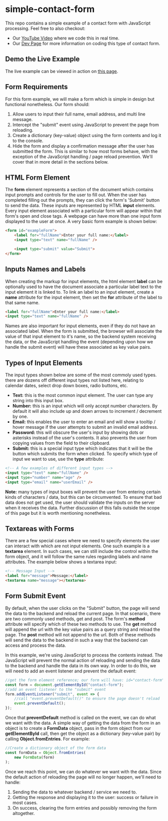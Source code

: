 # simple-contact-form 
This repo contains a simple example of a contact form with JavaScript processing. Feel free to also checkout:
* Our [YouTube Video](https://youtu.be/eizAGVwCv0M) where we code this in real time.
* Our [Dev Page](https://bytethisstore.com/articles/pg/simple-contact-form) for more information on coding this type of contact form.

## Demo the Live Example
The live example can be viewed in action on [this page](https://htmlpreview.github.io/?https://github.com/ByteThisStore/simple-contact-form/blob/master/index.html).

## Form Requirements
For this form example, we will make a form which is simple in design but functional nonetheless. Our form should:
1. Allow users to input their full name, email address, and multi line message.
1. Intercept the "submit" event using JavaScript to prevent the page from reloading.
1. Create a dictionary (key-value) object using the form contents and log it to the console.
1. Hide the form and display a confirmation message after the user has submitted the form.
This is similar to how most forms behave, with the exception of the JavaScript handling / page reload prevention. We'll cover that in more detail in the sections below.

## HTML Form Element
The **form** element represents a section of the document which contains input prompts and controls for the user to fill out. When the user has completed filling out the prompts, they can click the form's 'Submit' button to send the data. These inputs are represented by HTML **input** elements. Every input element associated with a particular form will appear within that form's open and close tags. A webpage can have more than one input form displayed to the user at once. A very basic form example is shown below:
```html
<form id="exampleForm">
    <label for="fullName">Enter your full name:</label>
    <input type="text" name="fullName" />

    <input type="submit" value="Submit">
</form>
```

## Inputs Names and Labels
When creating the markup for input elements, the html element **label** can be optionally used to have the document associate a particular label text to the input element it is linked to. To link an label to an input element, create a **name** attribute for the input element, then set the **for** attribute of the label to that same name.
```html
<label for="fullName">Enter your full name:</label>
<input type="text" name="fullName" />
```
Names are also important for input elements, even if they do not have an associated label. When the form is submitted, the browser will associate the value of that input element to it's name, so the backend system receiving the data, or the JavaScript handling the event (depending upon how we handle the submit event) will have these associated as key value pairs.

## Types of Input Elements
The input types shown below are some of the most commoly used types. there are dozens off different input types not listed here, relating to calendar dates, select drop down boxes, radio buttons, etc.
* **Text:** this is the most common input element. The user can type any string into this input box.
* **Number:** this is an input which will only accept number characters. By default it will also include up and down arrows to increment / decrement by one.
* **Email:** this enables the user to enter an email and will show a tooltip / hover message if the user attempts to submit an invalid email address.
* **Password:** this will obscure the user's input by showing dots or asterisks instead of the user's contents. It also prevents the user from copying values from the field to their clipboard.
* **Submit:** this is a special input type which indicates that it will be the button which submits the form when clicked.
To specify which type of input we want to use, use the **type** attribute:
```html
<!-- A few examples of different input types -->
<input type="text" name="fullName" />
<input type="number" name="age" />
<input type="email" name="userEmail" />
```

**Note:** many types of input boxes will prevent the user from entering certain kinds of characters / data, but this can be circumvented. To ensure that bad data does not get used, the user should validate the inputs on the server when it receives the data. Further discussion of this falls outside the scope of this page but it is worth mentioning nonetheless.

## Textareas with Forms
There are a few special cases where we need to specify elements the user can interact with which are not input elements. One such example is a **textarea** element.  In such cases, we can still include the control within the form object, and it will follow the same rules regarding labels and name attributes. The example below shows a textarea input:
```html
<!-- Message Input -->
<label for="message">Message:</label>
<textarea name="message"></textarea>
```

## Form Submit Event
By default, when the user clicks on the "Submit" button, the page will send the data to the backend and reload the current page. In that scenario, there are two commonly used methods, get and post. The form's **method** attribute will specify which of these two methods to use. The **get** method will append the url with the key value pairs as a query string and reload the page. The **post** method will not append to the url. Both of these methods will send the data to the backend in such a way that the backend can access and process the data.

In this example, we're using JavaScript to process the contents instead. The JavaScript will prevent the normal action of reloading and sending the data to the backend and handle the data in its own way. In order to do this, we will need to add an event listener and prevent the default event:
```javascript
//get the form element reference; our form will have: id="contact-form"
const form = document.getElementById("contact-form");
//add an event listener to the "submit" event
form.addEventListener("submit", event => {
    //call "event.preventDefault()" to ensure the page doesn't reload
    event.preventDefault();
});
```
Once that **preventDefault** method is called on the event, we can do what we want with the data. A simple way of getting the data from the form in an object is to create a **FormData** object, pass in the form object from our **getElementById** call, then get the object as a dictionary (key-value pair) by calling **Object.fromEntries**. For example:
```javascript
//Create a dictionary object of the form data
const formData = Object.fromEntries(
    new FormData(form)
);
```
Once we reach this point, we can do whatever we want with the data. Since the default action of reloading the page will no longer happen, we'll need to handle:
1. Sending the data to whatever backend / service we need to.
2. Getting the response and displaying it to the user: success or failure in most cases.
3. On success, clearing the form entries and possibly removing the form altogether.